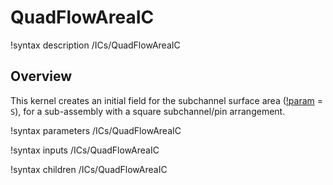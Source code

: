 # QuadFlowAreaIC

!syntax description /ICs/QuadFlowAreaIC

## Overview

<!-- -->

This kernel creates an initial field for the subchannel surface area ([!param](/ICs/QuadFlowAreaIC/variable) = `S`), for a sub-assembly with a square subchannel/pin arrangement.

!syntax parameters /ICs/QuadFlowAreaIC

!syntax inputs /ICs/QuadFlowAreaIC

!syntax children /ICs/QuadFlowAreaIC

